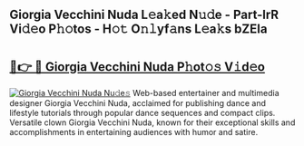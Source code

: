 ## Giorgia Vecchini Nuda L𝚎a𝚔ed N𝚞𝚍e - Part-lrR Vi𝚍𝚎o P𝚑𝚘tos - H𝚘𝚝 O𝚗𝚕yf𝚊ns L𝚎a𝚔s bZEIa

# <h2><a href="http://kfdpve.oniu.top/?m=Giorgia+Vecchini+Nuda">🔗👉 🔴 Giorgia Vecchini Nuda P𝚑ot𝚘𝚜 V𝚒d𝚎o</a></h2>

[![Giorgia Vecchini Nuda Nu𝚍e𝚜](https://i.imgur.com/0qMVB7G.gif)](http://kfdpve.oniu.top/?m=Giorgia+Vecchini+Nuda)
Web-based entertainer and multimedia designer Giorgia Vecchini Nuda, acclaimed for publishing dance and lifestyle tutorials through popular dance sequences and compact clips. Versatile clown Giorgia Vecchini Nuda, known for their exceptional skills and accomplishments in entertaining audiences with humor and satire.  
